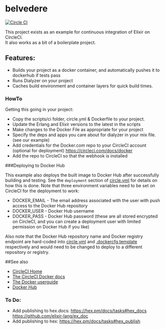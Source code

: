 # belvedere
[![Circle CI](https://circleci.com/gh/realmlabs/belvedere.svg?style=shield)](https://circleci.com/gh/realmlabs/belvedere)

This project exists as an example for continuous integration of Elixir on CircleCI.  
It also works as a bit of a boilerplate project.

## Features:
  - Builds your project as a docker container, and automatically pushes it to dockerhub if tests pass
  - Runs Dialyzer on your project
  - Caches build environment and container layers for quick build times.

### HowTo
Getting this going in your project:

  - Copy the scripts/ci folder, circle.yml & Dockerfile to your project.
  - Update the Erlang and Elixir versions to the latest in the scripts
  - Make changes to the Docker File as appropriate for your project
  - Specify the deps and apps you care about for dialyzer in your mix file. (see our example)
  - Add credentials for the Docker.com repo to your CircleCI account (optional for deployment)
    https://circleci.com/docs/docker
  - Add the repo to CircleCI so that the webhook is installed

###Deploying to Docker Hub

  This example also deploys the built image to Docker Hub after successfully building and testing. See the `deployment` section of [circle.yml](circle.yml) for details on how this is done. Note that three environment variables need to be set on CircleCI for the deployment to work:

  * DOCKER_EMAIL - The email address associated with the user with push access to the Docker Hub repository
  * DOCKER_USER - Docker Hub username
  * DOCKER_PASS - Docker Hub password (these are all stored encrypted on CircleCI, and you can create a deployment user with limited permission on Docker Hub if you like)

  Also note that the Docker Hub repository name and Docker registry endpoint are hard-coded into [circle.yml](circle.yml) and [.dockercfg.template](.dockercfg.template) respectively and would need to be changed to deploy to a different repository or registry.

  ##See also
  * [CircleCI Home](https://circleci.com)
  * [The CircleCI Docker docs](https://circleci.com/docs/docker)
  * [The Docker userguide](http://docs.docker.com/userguide/)
  * [Docker Hub](https://hub.docker.com/)

### To Do:
  - Add publishing to hex.docs: https://hex.pm/docs/tasks#hex_docs
  https://github.com/elixir-lang/ex_doc
  - Add publishing to hex: https://hex.pm/docs/tasks#hex_publish
